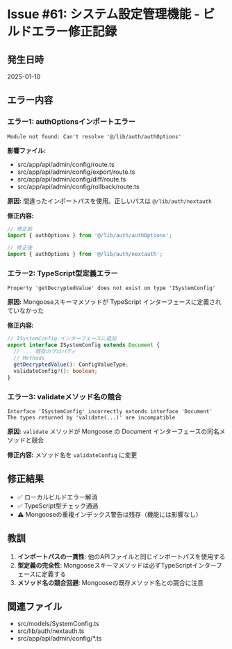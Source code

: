# Issue #61: システム設定管理機能 - ビルドエラー修正記録

## 発生日時

2025-01-10

## エラー内容

### エラー1: authOptionsインポートエラー

```
Module not found: Can't resolve '@/lib/auth/authOptions'
```

**影響ファイル:**

- src/app/api/admin/config/route.ts
- src/app/api/admin/config/export/route.ts
- src/app/api/admin/config/diff/route.ts
- src/app/api/admin/config/rollback/route.ts

**原因:**
間違ったインポートパスを使用。正しいパスは `@/lib/auth/nextauth`

**修正内容:**

```typescript
// 修正前
import { authOptions } from '@/lib/auth/authOptions';

// 修正後
import { authOptions } from '@/lib/auth/nextauth';
```

### エラー2: TypeScript型定義エラー

```
Property 'getDecryptedValue' does not exist on type 'ISystemConfig'
```

**原因:**
Mongooseスキーマメソッドが TypeScript インターフェースに定義されていなかった

**修正内容:**

```typescript
// ISystemConfig インターフェースに追加
export interface ISystemConfig extends Document {
  // ... 既存のプロパティ
  // Methods
  getDecryptedValue(): ConfigValueType;
  validateConfig?(): boolean;
}
```

### エラー3: validateメソッド名の競合

```
Interface 'ISystemConfig' incorrectly extends interface 'Document'
The types returned by 'validate(...)' are incompatible
```

**原因:**
`validate` メソッドが Mongoose の Document インターフェースの同名メソッドと競合

**修正内容:**
メソッド名を `validateConfig` に変更

## 修正結果

- ✅ ローカルビルドエラー解消
- ✅ TypeScript型チェック通過
- ⚠️ Mongooseの重複インデックス警告は残存（機能には影響なし）

## 教訓

1. **インポートパスの一貫性**: 他のAPIファイルと同じインポートパスを使用する
2. **型定義の完全性**: Mongooseスキーマメソッドは必ずTypeScriptインターフェースに定義する
3. **メソッド名の競合回避**: Mongooseの既存メソッド名との競合に注意

## 関連ファイル

- src/models/SystemConfig.ts
- src/lib/auth/nextauth.ts
- src/app/api/admin/config/\*.ts
